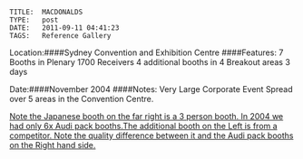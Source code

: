     
    TITLE: 	MACDONALDS	
    TYPE: 	post	
    DATE: 	2011-09-11 04:41:23	
    TAGS: 	Reference Gallery	


Location:####Sydney Convention and Exhibition Centre
####Features:
7 Booths in Plenary
1700 Receivers
4 additional booths in 4 Breakout areas
3 days

Date:####November 2004
####Notes:
Very Large Corporate Event
Spread over 5 areas in the Convention Centre.


<a href="http://congressrental.com.au/wp-content/uploads/2011/09/3_person_booth.jpg">
Note the Japanese booth on the far right is a 3 person booth. In 2004 we had only 6x Audi pack booths.The additional booth on the Left is from a competitor. Note the quality difference between it and the Audi pack booths on the Right hand side.


<a href="http://congressrental.com.au/wp-content/uploads/2011/09/auditorium.jpg">





